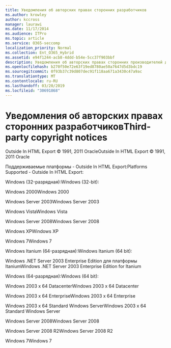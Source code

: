 ```yaml
---
title: Уведомления об авторских правах сторонних разработчиков
ms.author: krowley
author: kccross
manager: laurawi
ms.date: 11/17/2014
ms.audience: ITPro
ms.topic: article
ms.service: O365-seccomp
localization_priority: Normal
ms.collection: Ent_O365_Hybrid
ms.assetid: e94f1244-acb8-4ddd-b54e-5cc37f903bbf
description: Уведомления об авторских правах сторонних производителей для различных услуг Майкрософт
ms.openlocfilehash: b270f50e72e63f19ed8780ae50a7647d5d3bdc19
ms.sourcegitcommit: 0f93b37c39d807dec91f118aa671a3430c47a9ac
ms.translationtype: MT
ms.contentlocale: ru-RU
ms.lasthandoff: 03/20/2019
ms.locfileid: "30691868"
---
```

# <a name="third-party-copyright-notices"></a><span data-ttu-id="42d28-103">Уведомления об авторских правах сторонних разработчиков</span><span class="sxs-lookup"><span data-stu-id="42d28-103">Third-party copyright notices</span></span>

<span data-ttu-id="42d28-104">Outside In HTML Export © 1991, 2011 Oracle</span><span class="sxs-lookup"><span data-stu-id="42d28-104">Outside In HTML Export © 1991, 2011 Oracle</span></span>
  
<span data-ttu-id="42d28-105">Поддерживаемые платформы - Outside In HTML Export:</span><span class="sxs-lookup"><span data-stu-id="42d28-105">Platforms Supported - Outside In HTML Export:</span></span>
  
<span data-ttu-id="42d28-106">Windows (32-разрядная):</span><span class="sxs-lookup"><span data-stu-id="42d28-106">Windows (32-bit):</span></span>
  
<span data-ttu-id="42d28-107">Windows 2000</span><span class="sxs-lookup"><span data-stu-id="42d28-107">Windows 2000</span></span>
  
<span data-ttu-id="42d28-108">Windows Server 2003</span><span class="sxs-lookup"><span data-stu-id="42d28-108">Windows Server 2003</span></span>
  
<span data-ttu-id="42d28-109">Windows Vista</span><span class="sxs-lookup"><span data-stu-id="42d28-109">Windows Vista</span></span>
  
<span data-ttu-id="42d28-110">Windows Server 2008</span><span class="sxs-lookup"><span data-stu-id="42d28-110">Windows Server 2008</span></span>
  
<span data-ttu-id="42d28-111">Windows XP</span><span class="sxs-lookup"><span data-stu-id="42d28-111">Windows XP</span></span>
  
<span data-ttu-id="42d28-112">Windows 7</span><span class="sxs-lookup"><span data-stu-id="42d28-112">Windows 7</span></span>
  
<span data-ttu-id="42d28-113">Windows Itanium (64-разрядная):</span><span class="sxs-lookup"><span data-stu-id="42d28-113">Windows Itanium (64 bit):</span></span>
  
<span data-ttu-id="42d28-114">Windows .NET Server 2003 Enterprise Edition для платформы Itanium</span><span class="sxs-lookup"><span data-stu-id="42d28-114">Windows .NET Server 2003 Enterprise Edition for Itanium</span></span>
  
<span data-ttu-id="42d28-115">Windows (64-разрядная):</span><span class="sxs-lookup"><span data-stu-id="42d28-115">Windows (64 bit):</span></span>
  
<span data-ttu-id="42d28-116">Windows 2003 x 64 Datacenter</span><span class="sxs-lookup"><span data-stu-id="42d28-116">Windows 2003 x 64 Datacenter</span></span>
  
<span data-ttu-id="42d28-117">Windows 2003 x 64 Enterprise</span><span class="sxs-lookup"><span data-stu-id="42d28-117">Windows 2003 x 64 Enterprise</span></span>
  
<span data-ttu-id="42d28-118">Windows 2003 x 64 Standard Windows Server</span><span class="sxs-lookup"><span data-stu-id="42d28-118">Windows 2003 x 64 Standard Windows Server</span></span>
  
<span data-ttu-id="42d28-119">Windows Server 2008</span><span class="sxs-lookup"><span data-stu-id="42d28-119">Windows Server 2008</span></span>
  
<span data-ttu-id="42d28-120">Windows Server 2008 R2</span><span class="sxs-lookup"><span data-stu-id="42d28-120">Windows Server 2008 R2</span></span>
  
<span data-ttu-id="42d28-121">Windows 7</span><span class="sxs-lookup"><span data-stu-id="42d28-121">Windows 7</span></span>
  

